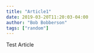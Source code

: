 ```yaml
---
title: "Article1"
date: 2019-03-20T11:20:03-04:00
author: "Bob Bobberson"
tags: ["random"]
---
```


Test Article
